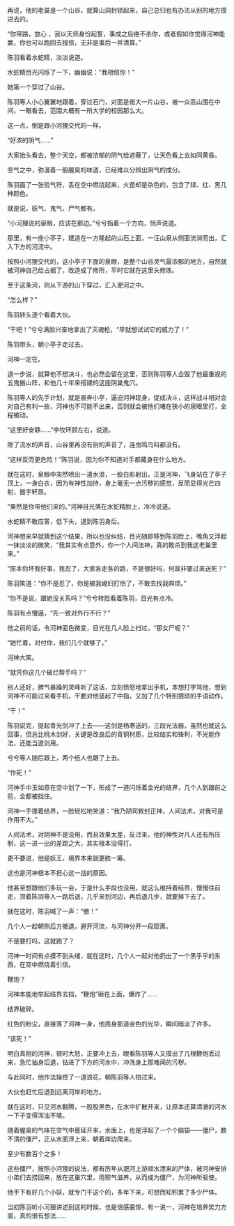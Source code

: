 再说，他的老巢是一个山谷，就算山洞封锁起来，自己总归也有办法从别的地方摸进去的。

“你带路，放心 ，我以天师身份起誓，事成之后绝不杀你，或者假如你觉得河神能赢，你也可以跑回去报信，无非是事后一并清算。”

陈羽看着水蛇精，淡淡说道。

水蛇精目光闪烁了一下，幽幽说：“我相信你！”

她第一个穿过了山谷。

陈羽等人小心翼翼地跟着，穿过石门，对面是偌大一片山谷，被一众高山围在中间，一眼看去，范围大概有一所大学的校园那么大。

这一点，倒是跟小河狸交代的一样。

“好浓的阴气……”

大家抬头看去，整个天空，都被浓郁的阴气给遮蔽了，让天色看上去如同黄昏。

空气之中，弥漫着一股腥臭的味道，已经难以分辨出阴气的成分。

陈羽画了一张验气符，丢在空中燃烧起来，火苗却是杂色的，包含了绿、红、黑几种颜色。

就是说，妖气、鬼气、尸气都有。

“小河狸说的泉眼，应该在那边。”兮兮指着一个方向，悄声说道。

那里，有一座小亭子，建造在一方隆起的山石上面，一汪山泉从侧面流淌而出，汇入下方的河流中。

按照小河狸交代的，这小亭子下面的泉眼，是整个山谷灵气最浓郁的地方，自然就被河神自己给占据了，改造成了修所，平时它就在这里头修炼。

至于这条河，则从下游的山下穿过，汇入淝河之中。

“怎么样？”

陈羽转头逐个看着大伙。

“干吧！”兮兮满脸兴奋地拿出了灭魂枪，“早就想试试它的威力了！”

陈羽带头，朝小亭子走过去。

河神一定在。

退一步说，就算他不想决斗，也必然会留在这里，否则陈羽等人会毁了他最重视的五鬼搬山阵，和他几十年来搭建的这座阴巢鬼穴。

陈羽等人的先手计划，就是直奔小亭，逼迫河神现身，促成决斗，这样战斗相对会对自己有利一些，河神也不可能不出来，否则就会被他们堵在狭小的泉眼里打，全程被动。

“这里好安静……”李牧环顾左右，说道。

除了流水的声音，山谷里再没有别的声音了，连虫鸣鸟叫都没有。

“这样反而更危险！”陈羽说，因为你不知道对手都藏身在什么地方。

就在这时，泉眼中突然喷出一道水浪，一股白影射出，正是河神，飞身站在了亭子顶上，一身白衣，因为有神性加持，身上毫无一点污秽的感觉，反而显得光芒四射，器宇轩昂。

“果然是你带他们来的。”河神目光落在水蛇精脸上，冷冷说道。

水蛇精不敢应答，低下头，退到陈羽身后。

河神想来早就猜到这个结果，所以也没纠结，目光随即移到陈羽脸上，嘴角又浮起一抹淡淡的微笑，“我其实有点意外，你一个人间法神，真的敢杀到我这老巢里来。”

“原本你坏我好事，我忍了，大家各走各的路，不是很好吗，何故非要过来送死？”

陈羽笑道：“你不是忍了，你是被我媳妇打怕了，不敢去找我麻烦。”

“你不是说，跟她没关系吗？”兮兮转脸看着陈羽，目光有点冷。

陈羽有点懵逼，“先一致对外行不行？”

他之前的话，令河神面色微变，目光在几人脸上扫过，“那女尸呢？”

“她忙着，对付你，我们几个就够了。”

河神大笑。

“就凭你这几个破烂帮手吗？”

别人还好，脾气暴躁的灵峰听了这话，立刻愤怒地拿出手机，本想打字骂他，想到河神不可能过来看手机，干脆对他竖起了中指，又加了几个特别猥琐的手语动作。

“干！”

陈羽说完，提起青光剑冲了上去——这剑是杨寒送的，三段光法器，虽然也就这么回事，但总比桃木剑好，关键是改良后的青铜材质，比较结实和锋利，不光能作法，还能当道剑用。

兮兮等人随后跟上，两个纸人也跟了上去。

“作死！”

河神手中玉如意在空中划了一下，形成了一道闪烁着金光的结界，几个人到跟前之前，全都被挡住。

河神一手撑着结界，一脸轻松地笑道：“我乃阴司敕封正神，人间法术，对我可是作用不大。”

人间法术，对阴神不是没用，而且效果太差，反过来，他的神性对凡人还有所压制，这一进一出的差距之大，其实根本没得打。

更不要说，他是妖王，境界本来就更胜一筹。

这也是河神根本不担心这一战的原因。

他甚至想跟他们多玩一会，于是什么手段也没用，就这么维持着结界，慢慢往前走，顶着陈羽等人一路后退，几乎来到河边，再后退几步，就要掉下去了。

就在这时，陈羽喊了一声：“撤！”

几个人一起朝侧后方撤退，避开河流，与河神分开一段距离。

不是要打吗，这就跑了？

河神一时间有点摸不到头绪，就在这时，几个人一起对他扔出了一个黑乎乎的东西，在空中燃烧着引信。

鞭炮？

河神本能地举起结界去挡，“鞭炮”砸在上面，爆炸了……

结界破碎。

红色的粉尘，直接落了河神一身，他周身那道金色的光华，瞬间暗淡了许多。

“该死！”

明白真相的河神，顿时大怒，正要冲上去，眼看陈羽等人又摸出了几根鞭炮丢过来，急忙抽身后退，钻进了下方的河水中，冲洗身上那难闻的污秽。

与此同时，他作法操控了一道浪花，朝陈羽等人拍过来。

大伙也赶忙后退到远离河岸的地方。

就在这时，只见河水翻腾，一股股黑色，在水中扩散开来，让原本还算清澈的河水一下子变得浑浊不堪。

随着腥臭的气味在空气中蔓延开来，水面上，也是浮起了一个个脑袋——僵尸，数不清的僵尸，正从水面浮上来，朝着岸边爬来。

至少有数百个之多！

这些僵尸，按照小河狸的说法，都有历年从淝河上游顺水漂来的尸体，被河神安排小弟们去捞回来，放在这巢穴里，用邪气滋养，从而成为僵尸，为河神所驱使。

他手下有好几个小妖，就专门干这个的，多年下来，可想而知积累了多少尸体。

当初陈羽听小河狸讲述到这的时候，也是倍感震惊，有一说一，河神在培养势力方面，真的很有想法……

